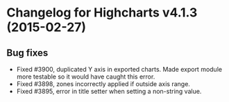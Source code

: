 # Changelog for Highcharts v4.1.3 (2015-02-27)
        

## Bug fixes
- Fixed #3900, duplicated Y axis in exported charts. Made export module more testable so it would have caught this error.
- Fixed #3898, zones incorrectly applied if outside axis range.
- Fixed #3895, error in title setter when setting a non-string value.